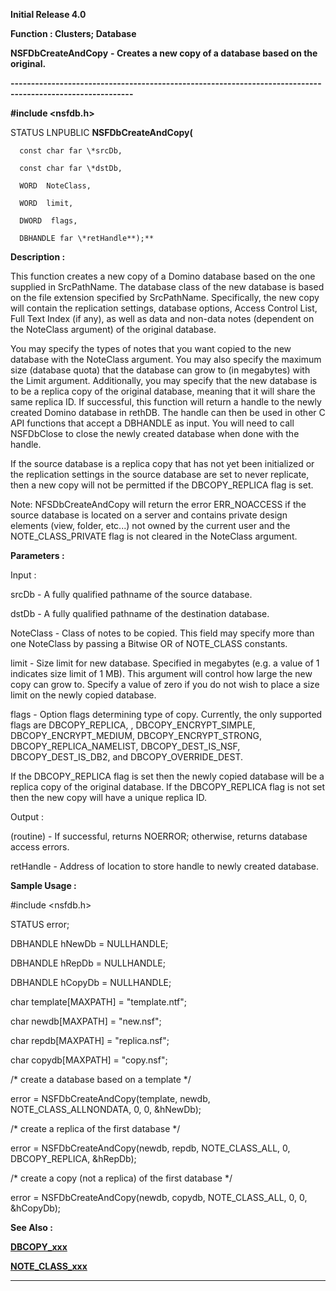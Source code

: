 




<!--
 /\* Font Definitions \*/
 @font-face
 {font-family:Courier;
 panose-1:2 7 4 9 2 2 5 2 4 4;}
@font-face
 {font-family:Helv;
 panose-1:2 11 6 4 2 2 2 3 2 4;}
@font-face
 {font-family:"Cambria Math";
 panose-1:2 4 5 3 5 4 6 3 2 4;}
 /\* Style Definitions \*/
 p.MsoNormal, li.MsoNormal, div.MsoNormal
 {margin-top:0cm;
 margin-right:0cm;
 margin-bottom:8.0pt;
 margin-left:0cm;
 line-height:107%;
 font-size:11.0pt;
 font-family:"Calibri",sans-serif;}
.MsoChpDefault
 {font-size:11.0pt;}
.MsoPapDefault
 {margin-bottom:8.0pt;
 line-height:107%;}
 /\* Page Definitions \*/
 @page WordSection1
 {size:612.0pt 792.0pt;
 margin:72.0pt 72.0pt 72.0pt 72.0pt;}
div.WordSection1
 {page:WordSection1;}
-->




**Initial Release 4.0**



**Function : Clusters; Database**



**NSFDbCreateAndCopy** **- Creates a
new copy of a database based on the original.**


**----------------------------------------------------------------------------------------------------------**



**#include <nsfdb.h>**



STATUS
LNPUBLIC **NSFDbCreateAndCopy(**  

      const char far \*srcDb,  

      const char far \*dstDb,  

      WORD  NoteClass,  

      WORD  limit,  

      DWORD  flags,  

      DBHANDLE far \*retHandle**);**



**Description :**



This
function creates a new copy of a Domino database based on the one supplied in
SrcPathName.  The database class of the new database is based on the file
extension specified by SrcPathName.  Specifically, the new copy will contain
the replication settings, database options, Access Control List, Full Text
Index (if any),  as well as data and non-data notes (dependent on the NoteClass
argument) of  the original database. 


 


You may
specify the types of notes that you want copied to the new database with the
NoteClass argument.  You may also specify the maximum size (database quota)
that the database can grow to (in megabytes) with the Limit argument. 
Additionally, you may specify that the new database is to be a replica copy of
the original database, meaning that it will share the same replica ID.  If
successful, this function will return a handle to the newly created Domino
database in rethDB.  The handle can then be used in other C API functions that
accept a DBHANDLE as input.  You will need to call NSFDbClose to close the
newly created database when done with the handle.


 


If the
source database is a replica copy that has not yet been initialized or the
replication settings in the source database are set to never replicate,  then a
new copy will not be permitted if the DBCOPY\_REPLICA flag is set.


 


Note: 
NFSDbCreateAndCopy will return the error ERR\_NOACCESS if the source database is
located on a server and contains private design elements (view, folder, etc...)
not owned by the current user and the NOTE\_CLASS\_PRIVATE flag is not cleared in
the NoteClass argument.


 


**Parameters :**



Input :  

srcDb  -  A fully qualified pathname of the source database.  

  

dstDb  -  A fully qualified pathname of the destination database.  

  

NoteClass  -  Class of notes to be copied.  This field may specify more than
one NoteClass by passing a Bitwise OR of NOTE\_CLASS constants.  

  

limit  -  Size limit for new database.  Specified in megabytes (e.g. a value of
1 indicates size limit of 1 MB).  This argument will control how large the new
copy can grow to.  Specify a value of zero if you do not wish to place a size
limit on the newly copied database.  

  

flags  -  Option flags determining type of copy.  Currently, the only supported
flags are DBCOPY\_REPLICA, , DBCOPY\_ENCRYPT\_SIMPLE, DBCOPY\_ENCRYPT\_MEDIUM,
DBCOPY\_ENCRYPT\_STRONG, DBCOPY\_REPLICA\_NAMELIST, DBCOPY\_DEST\_IS\_NSF,
DBCOPY\_DEST\_IS\_DB2, and DBCOPY\_OVERRIDE\_DEST.  

  

If the DBCOPY\_REPLICA flag is set then the newly copied database will be a
replica copy of the original database.  If the DBCOPY\_REPLICA flag is not set
then the new copy will have a unique replica ID.  

  




Output :  

(routine)  -  If successful,  returns NOERROR; otherwise, returns database
access errors.  

  

  

retHandle  -  Address of location to store handle to newly created database.  

  




 **Sample Usage :**


#include
<nsfdb.h>


 


STATUS error;


DBHANDLE hNewDb =
NULLHANDLE;


DBHANDLE hRepDb =
NULLHANDLE;


DBHANDLE hCopyDb =
NULLHANDLE;


char template[MAXPATH]
= "template.ntf";


char newdb[MAXPATH] =
"new.nsf";


char repdb[MAXPATH] =
"replica.nsf";


char copydb[MAXPATH] =
"copy.nsf";



/\* create a database
based on a template \*/


error =
NSFDbCreateAndCopy(template, newdb, NOTE\_CLASS\_ALLNONDATA, 0, 0, &hNewDb);


 


/\* create a replica of
the first database \*/


error =
NSFDbCreateAndCopy(newdb, repdb, NOTE\_CLASS\_ALL, 0, DBCOPY\_REPLICA, 
&hRepDb);


 


/\* create a copy (not a
replica) of the first database \*/


error =
NSFDbCreateAndCopy(newdb, copydb, NOTE\_CLASS\_ALL, 0, 0, &hCopyDb);


 **See Also :**


**[DBCOPY\_xxx](notes:///8525872100478C66/61FD4E9848264AD28525620B006BA8BD/B6248E49ABC59CF08525629000533E97)**


**[NOTE\_CLASS\_xxx](NOTE_CLASS_xxx.md)**



----------------------------------------------------------------------------------------------------------


 





